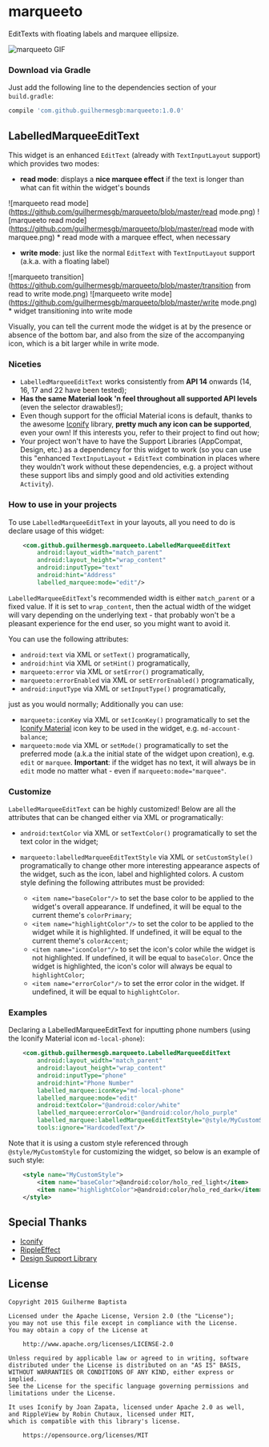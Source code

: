 # marqueeto

EditTexts with floating labels and marquee ellipsize.

![marqueeto GIF](https://github.com/guilhermesgb/marqueeto/blob/master/demo.gif)

### Download via Gradle

Just add the following line to the dependencies section of your `build.gradle`:

``` gradle
compile 'com.github.guilhermesgb:marqueeto:1.0.0'
```

## LabelledMarqueeEditText

This widget is an enhanced `EditText` (already with `TextInputLayout` support) which provides two modes:

* **read mode**: displays a **nice marquee effect** if the text is longer than what can fit within the widget's bounds

![marqueeto read mode](https://github.com/guilhermesgb/marqueeto/blob/master/read mode.png)
![marqueeto read mode](https://github.com/guilhermesgb/marqueeto/blob/master/read mode with marquee.png)
\* read mode with a marquee effect, when necessary

* **write mode**: just like the normal `EditText` with `TextInputLayout` support (a.k.a. with a floating label)

![marqueeto transition](https://github.com/guilhermesgb/marqueeto/blob/master/transition from read to write mode.png) ![marqueeto write mode](https://github.com/guilhermesgb/marqueeto/blob/master/write mode.png)
\* widget transitioning into write mode

Visually, you can tell the current mode the widget is at by the presence or absence of the bottom bar, and also from the size of the accompanying icon, which is a bit larger while in write mode.

### Niceties

* `LabelledMarqueeEditText` works consistently from **API 14** onwards (14, 16, 17 and 22 have been tested);
* **Has the same Material look 'n feel throughout all supported API levels** (even the selector drawables!);
* Even though support for the official Material icons is default, thanks to the awesome [Iconify](https://github.com/JoanZapata/android-iconify) library, **pretty much any icon can be supported**, even your own! If this interests you, refer to their project to find out how;
* Your project won't have to have the Support Libraries (AppCompat, Design, etc.) as a dependency for this widget to work (so you can use this "enhanced `TextInputLayout` + `EditText` combination in places where they wouldn't work without these dependencies, e.g. a project without these support libs and simply good and old activities extending `Activity`).

### How to use in your projects

To use `LabelledMarqueeEditText` in your layouts, all you need to do is declare usage of this widget:

``` xml
    <com.github.guilhermesgb.marqueeto.LabelledMarqueeEditText
        android:layout_width="match_parent"
        android:layout_height="wrap_content"
        android:inputType="text"
        android:hint="Address"
        labelled_marquee:mode="edit"/>
```

`LabelledMarqueeEditText`'s recommended width is either `match_parent` or a fixed value. If it is set to `wrap_content`, then the actual width of the widget will vary depending on the underlying text - that probably won't be a pleasant experience for the end user, so you might want to avoid it.

You can use the following attributes:

* `android:text` via XML or `setText()` programatically,
* `android:hint` via XML or `setHint()` programatically,
* `marqueeto:error` via XML or `setError()` programatically,
* `marqueeto:errorEnabled` via XML or `setErrorEnabled()` programatically,
* `android:inputType` via XML or `setInputType()` programatically,

just as you would normally; Additionally you can use:

* `marqueeto:iconKey` via XML or `setIconKey()` programatically to set the [Iconify Material](https://github.com/JoanZapata/android-iconify/blob/master/android-iconify-material/src/main/java/com/joanzapata/iconify/fonts/MaterialIcons.java) icon key to be used in the widget, e.g. `md-account-balance`;
* `marqueeto:mode` via XML or `setMode()` programatically to set the preferred mode (a.k.a the initial state of the widget upon creation), e.g. `edit` or `marquee`.
**Important**: if the widget has no text, it will always be in `edit` mode no matter what - even if `marqueeto:mode="marquee"`.

### Customize

`LabelledMarqueeEditText` can be highly customized! Below are all the attributes that can be changed either via XML or programatically:

* `android:textColor` via XML or `setTextColor()` programatically to set the text color in the widget;
* `marqueeto:labelledMarqueeEditTextStyle` via XML or `setCustomStyle()` programatically to change other more interesting appearance aspects of the widget, such as the icon, label and highlighted colors. A custom style defining the following attributes must be provided:

  * `<item name="baseColor"/>` to set the base color to be applied to the widget's overall appearance. If undefined, it will be equal to the current theme's `colorPrimary`;
  * `<item name="highlightColor"/>` to set the color to be applied to the widget while it is highlighted. If undefined, it will be equal to the current theme's `colorAccent`;
  * `<item name="iconColor"/>` to set the icon's color while the widget is not highlighted. If undefined, it will be equal to `baseColor`. Once the widget is highlighted, the icon's color will always be equal to `highlightColor`;
  * `<item name="errorColor"/>` to set the error color in the widget. If undefined, it will be equal to `highlightColor`.

### Examples

Declaring a LabelledMarqueeEditText for inputting phone numbers (using the Iconify Material icon `md-local-phone`):

``` xml
    <com.github.guilhermesgb.marqueeto.LabelledMarqueeEditText
        android:layout_width="match_parent"
        android:layout_height="wrap_content"
        android:inputType="phone"
        android:hint="Phone Number"
        labelled_marquee:iconKey="md-local-phone"
        labelled_marquee:mode="edit"
        android:textColor="@android:color/white"
        labelled_marquee:errorColor="@android:color/holo_purple"
        labelled_marquee:labelledMarqueeEditTextStyle="@style/MyCustomStyle"
        tools:ignore="HardcodedText"/>
```

Note that it is using a custom style referenced through `@style/MyCustomStyle` for customizing the widget, so below is an example of such style:

``` xml
    <style name="MyCustomStyle">
        <item name="baseColor">@android:color/holo_red_light</item>
        <item name="highlightColor">@android:color/holo_red_dark</item>
    </style>
```

## Special Thanks

* [Iconify](https://github.com/JoanZapata/android-iconify)
* [RippleEffect](https://github.com/traex/RippleEffect)
* [Design Support Library](http://android-developers.blogspot.com.br/2015/05/android-design-support-library.html)

## License

```
Copyright 2015 Guilherme Baptista

Licensed under the Apache License, Version 2.0 (the "License");
you may not use this file except in compliance with the License.
You may obtain a copy of the License at

    http://www.apache.org/licenses/LICENSE-2.0

Unless required by applicable law or agreed to in writing, software
distributed under the License is distributed on an "AS IS" BASIS,
WITHOUT WARRANTIES OR CONDITIONS OF ANY KIND, either express or implied.
See the License for the specific language governing permissions and
limitations under the License.

It uses Iconify by Joan Zapata, licensed under Apache 2.0 as well,
and RippleView by Robin Chutaux, licensed under MIT,
which is compatible with this library's license.

    https://opensource.org/licenses/MIT
```
